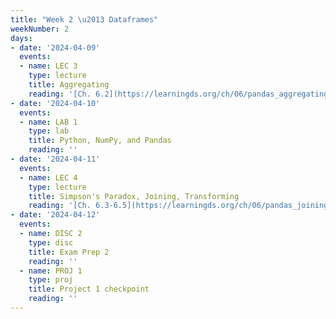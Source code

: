 ```yaml
---
title: "Week 2 \u2013 Dataframes"
weekNumber: 2
days:
- date: '2024-04-09'
  events:
  - name: LEC 3
    type: lecture
    title: Aggregating
    reading: '[Ch. 6.2](https://learningds.org/ch/06/pandas_aggregating.html)'
- date: '2024-04-10'
  events:
  - name: LAB 1
    type: lab
    title: Python, NumPy, and Pandas
    reading: ''
- date: '2024-04-11'
  events:
  - name: LEC 4
    type: lecture
    title: Simpson's Paradox, Joining, Transforming
    reading: '[Ch. 6.3-6.5](https://learningds.org/ch/06/pandas_joining.html)'
- date: '2024-04-12'
  events:
  - name: DISC 2
    type: disc
    title: Exam Prep 2
    reading: ''
  - name: PROJ 1
    type: proj
    title: Project 1 checkpoint
    reading: ''
---
```

